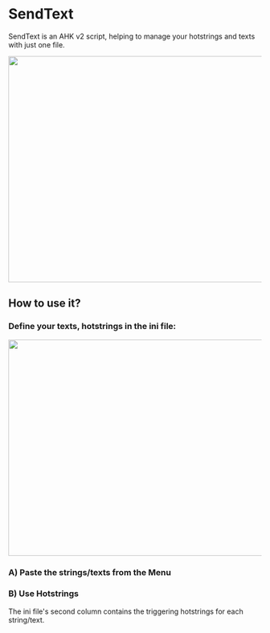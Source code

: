 # SendText
SendText is an AHK v2 script, helping to manage your hotstrings and texts with just one file.

<img src="https://user-images.githubusercontent.com/105103590/213881464-54c186b6-986d-4b86-ab00-55271ef6860e.png" width="537" height="450">

## How to use it?

### Define your texts, hotstrings in the ini file:

<img src="https://user-images.githubusercontent.com/105103590/213881541-3249e32e-1753-4c1c-a445-0df1c149bf0d.png" width="532" height="430">

### A) Paste the strings/texts from the Menu

### B) Use Hotstrings

The ini file's second column contains the triggering hotstrings for each string/text.


